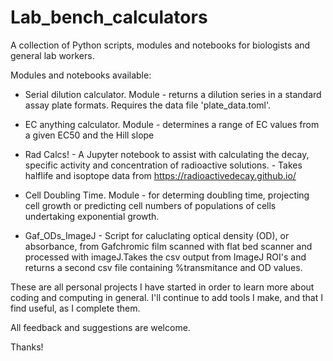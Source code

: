 # Lab_bench_calculators
A collection of Python scripts, modules and notebooks for biologists and general lab workers.

Modules and notebooks available:
 - Serial dilution calculator. Module - returns a dilution series in a standard assay plate formats. Requires the data file 'plate_data.toml'. 
 
 - EC anything calculator. Module - determines a range of EC values from a given EC50 and the Hill slope
 
 - Rad Calcs! - A Jupyter notebook to assist with calculating the decay, specific activity and concentration of radioactive solutions.
              - Takes halflife and isoptope data from https://radioactivedecay.github.io/
              
 - Cell Doubling Time. Module - for determing doubling time, projecting cell growth or predicting cell numbers of populations of cells undertaking exponential growth.  

 - Gaf_ODs_ImageJ - Script for caluclating optical density (OD), or absorbance, from Gafchromic film scanned with flat bed scanner and processed with imageJ.Takes the csv output from ImageJ ROI's and returns a second csv file containing %transmitance  and OD values.

These are all personal projects I have started in order to learn more about coding and computing in general.
I'll continue to add tools I make, and that I find useful, as I complete them.

All feedback and suggestions are welcome. 

Thanks!
